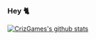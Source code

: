 ### Hey 🐈

[![CrizGames's github stats](https://github-readme-stats.vercel.app/api?username=CrizGames)](https://github.com/anuraghazra/github-readme-stats)
